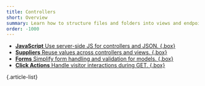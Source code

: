```yaml
---
title: Controllers
short: Overview
summary: Learn how to structure files and folders into views and endpoints.
order: -1000
---
```


- [**JavaScript** Use server-side JS for controllers and JSON. {.box}](/🗄/Article/controllers/js.md)
- [**Suppliers** Reuse values across controllers and views. {.box}](/🗄/Article/controllers/suppliers.md)
- [**Forms** Simplify form handling and validation for models. {.box}](/🗄/Article/controllers/forms.md)
- [**Click Actions** Handle visitor interactions during GET. {.box}](/🗄/Article/controllers/get-actions.md)

{.article-list}